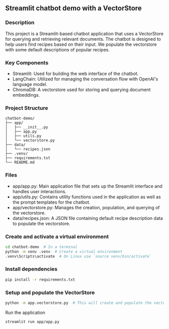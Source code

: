 ## Streamlit chatbot demo with a VectorStore

### Description
This project is a Streamlit-based chatbot application that uses a VectorStore for querying and retrieving 
relevant documents. The chatbot is designed to help users find recipes based on their input. We populate the 
vectorstore with some default descriptions of popular recipes. 

### Key Components
- Streamlit: Used for building the web interface of the chatbot.
- LangChain: Utilized for managing the conversation flow with OpenAI's language model.
- ChromaDB: A vectorstore used for storing and querying document embeddings.

### Project Structure
```
chatbot-demo/
├── app/
│   ├── __init__.py
│   ├── app.py
│   ├── utils.py
│   └── vectorstore.py
├── data/
│   └── recipes.json
├── .venv/
├── requirements.txt
└── README.md
```

### Files
- app/app.py: Main application file that sets up the Streamlit interface and handles user interactions.
- app/utils.py: Contains utility functions used in the application as well as the prompt templates for the chatbot.
- app/vectorstore.py: Manages the creation, population, and querying of the vectorstore.
- data/recipes.json: A JSON file containing default recipe description data to populate the vectorstore.

### Create and activate a virtual environment
```bash
cd chatbot-demo  # In a terminal
python -m venv .venv  # Create a virtual environment
.venv\Scripts\activate  # On Linux use `source venv/bin/activate` 
```

### Install dependencies
```bash
pip install -r requirements.txt
```

### Setup and populate the VectorStore
```bash
python -m app.vectorstore.py  # This will create and populate the vectorstore with the # default recipe data. ~5-10 seconds
```

Run the application
```bash
streamlit run app/app.py
```
